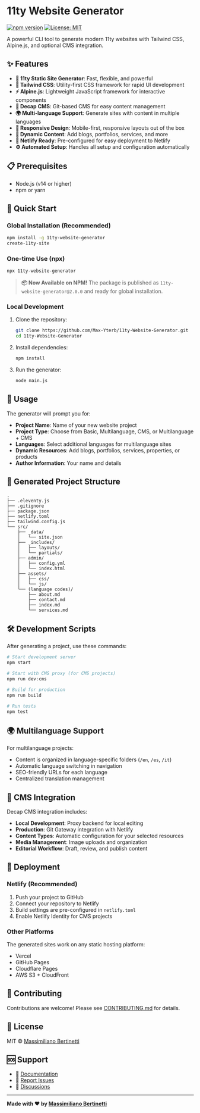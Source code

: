 # 11ty Website Generator

[![npm version](https://badge.fury.io/js/11ty-website-generator.svg)](https://badge.fury.io/js/11ty-website-generator)
[![License: MIT](https://img.shields.io/badge/License-MIT-yellow.svg)](https://opensource.org/licenses/MIT)

A powerful CLI tool to generate modern 11ty websites with Tailwind CSS, Alpine.js, and optional CMS integration.

## ✨ Features

- **🚀 11ty Static Site Generator**: Fast, flexible, and powerful
- **🎨 Tailwind CSS**: Utility-first CSS framework for rapid UI development
- **⚡ Alpine.js**: Lightweight JavaScript framework for interactive components
- **📝 Decap CMS**: Git-based CMS for easy content management
- **🌍 Multi-language Support**: Generate sites with content in multiple languages
- **📱 Responsive Design**: Mobile-first, responsive layouts out of the box
- **🔧 Dynamic Content**: Add blogs, portfolios, services, and more
- **🚀 Netlify Ready**: Pre-configured for easy deployment to Netlify
- **⚙️ Automated Setup**: Handles all setup and configuration automatically

## 📋 Prerequisites

- Node.js (v14 or higher)
- npm or yarn

## 🚀 Quick Start

### Global Installation (Recommended)

```bash
npm install -g 11ty-website-generator
create-11ty-site
```

### One-time Use (npx)

```bash
npx 11ty-website-generator
```

> **📦 Now Available on NPM!** 
> The package is published as `11ty-website-generator@2.0.0` and ready for global installation.

### Local Development

1. Clone the repository:

   ```bash
   git clone https://github.com/Max-Yterb/11ty-Website-Generator.git
   cd 11ty-Website-Generator
   ```

2. Install dependencies:

   ```bash
   npm install
   ```

3. Run the generator:
   ```bash
   node main.js
   ```

## 🎯 Usage

The generator will prompt you for:

- **Project Name**: Name of your new website project
- **Project Type**: Choose from Basic, Multilanguage, CMS, or Multilanguage + CMS
- **Languages**: Select additional languages for multilanguage sites
- **Dynamic Resources**: Add blogs, portfolios, services, properties, or products
- **Author Information**: Your name and details

## 📁 Generated Project Structure

```
.
├── .eleventy.js
├── .gitignore
├── package.json
├── netlify.toml
├── tailwind.config.js
└── src/
    ├── _data/
    │   └── site.json
    ├── _includes/
    │   ├── layouts/
    │   └── partials/
    ├── admin/
    │   ├── config.yml
    │   └── index.html
    ├── assets/
    │   ├── css/
    │   └── js/
    └── (language codes)/
        ├── about.md
        ├── contact.md
        ├── index.md
        └── services.md
```

## 🛠️ Development Scripts

After generating a project, use these commands:

```bash
# Start development server
npm start

# Start with CMS proxy (for CMS projects)
npm run dev:cms

# Build for production
npm run build

# Run tests
npm test
```

## 🌍 Multilanguage Support

For multilanguage projects:

- Content is organized in language-specific folders (`/en`, `/es`, `/it`)
- Automatic language switching in navigation
- SEO-friendly URLs for each language
- Centralized translation management

## 📝 CMS Integration

Decap CMS integration includes:

- **Local Development**: Proxy backend for local editing
- **Production**: Git Gateway integration with Netlify
- **Content Types**: Automatic configuration for your selected resources
- **Media Management**: Image uploads and organization
- **Editorial Workflow**: Draft, review, and publish content

## 🚀 Deployment

### Netlify (Recommended)

1. Push your project to GitHub
2. Connect your repository to Netlify
3. Build settings are pre-configured in `netlify.toml`
4. Enable Netlify Identity for CMS projects

### Other Platforms

The generated sites work on any static hosting platform:

- Vercel
- GitHub Pages
- Cloudflare Pages
- AWS S3 + CloudFront

## 🤝 Contributing

Contributions are welcome! Please see [CONTRIBUTING.md](CONTRIBUTING.md) for details.

## 📄 License

MIT © [Massimiliano Bertinetti](mailto:max.yterb@gmail.com)

## 🆘 Support

- 📖 [Documentation](https://github.com/Max-Yterb/11ty-Website-Generator/wiki)
- 🐛 [Report Issues](https://github.com/Max-Yterb/11ty-Website-Generator/issues)
- 💬 [Discussions](https://github.com/Max-Yterb/11ty-Website-Generator/discussions)

---

**Made with ❤️ by [Massimiliano Bertinetti](https://github.com/Max-Yterb)**
